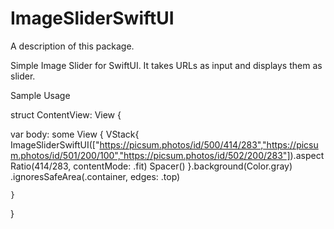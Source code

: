 # ImageSliderSwiftUI

A description of this package.

Simple Image Slider for SwiftUI. It takes URLs as input and displays them as slider.

Sample Usage 

struct ContentView: View {
    
   var body: some View {
       VStack{
           ImageSliderSwiftUI(["https://picsum.photos/id/500/414/283","https://picsum.photos/id/501/200/100","https://picsum.photos/id/502/200/283"]).aspectRatio(414/283, contentMode: .fit)
           Spacer()
       }.background(Color.gray)
           .ignoresSafeArea(.container, edges: .top)
        
        

    }
}
